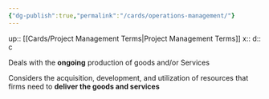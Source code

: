 ```yaml
---
{"dg-publish":true,"permalink":"/cards/operations-management/"}
---
```


up:: [[Cards/Project Management Terms\|Project Management Terms]] 
x:: 
d:: c

Deals with the **ongoing** production of goods and/or Services

Considers the acquisition, development, and utilization of resources that firms need to **deliver the goods and services**